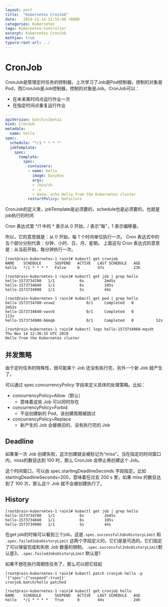 ```yaml
---
layout: post
title:  "Kubernetes CronJob"
date:   2019-11-14 21:55:00 +0800
categories: Kubernetes
tags: Kubernetes-Controller
excerpt: Kubernetes CronJob
mathjax: true
typora-root-url: ../
---
```


# CronJob

CronJob是管理定时任务的控制器，上次学习了Job是Pod控制器，控制的对象是Pod，而CronJob是Job控制器，控制的对象是Job。CronJob可以：

* 在未来某时间点运行作业一次
* 在指定时间点重复运行作业

````yaml
---
apiVersion: batch/v1beta1
kind: CronJob
metadata:
  name: hello
spec:
  schedule: "*/1 * * * *"
  jobTemplate:
    spec:
      template:
        spec:
          containers:
          - name: hello
            image: busybox
            args:
            - /bin/sh
            - -c
            - date; echo Hello from the Kubernetes cluster
          restartPolicy: OnFailure
````

CronJob的定义里，jobTemplate是必须要的，schedule也是必须要的，也就是job执行的时间

Cron 表达式里 */1 中的 * 表示从 0 开始，/ 表示“每”，1 表示偏移量。

所以，它的意思就是：从 0 开始，每 1 个时间单位执行一次。
Cron 表达式中的五个部分分别代表：分钟、小时、日、月、星期。
上面这句 Cron 表达式的意思是：从当前开始，每分钟执行一次。

```shell
[root@rain-kubernetes-1 rain]# kubectl get cronjob
NAME    SCHEDULE      SUSPEND   ACTIVE   LAST SCHEDULE   AGE
hello   */1 * * * *   False     0        47s             23h

[root@rain-kubernetes-1 rain]# kubectl get job | grep hello
hello-1573734780   1/1           6s         2m45s
hello-1573734840   1/1           6s         105s
hello-1573734900   1/1           5s         44s

[root@rain-kubernetes-1 rain]# kubectl get pod | grep hello
hello-1573734780-vnvw2              0/1     Completed   0          2m53s
hello-1573734840-vwvn5              0/1     Completed   0          113s
hello-1573734900-b6mq6              0/1     Completed   0          52s

[root@rain-kubernetes-1 rain]# kubectl logs hello-1573734960-mqsdt
Thu Nov 14 12:36:15 UTC 2019
Hello from the Kubernetes cluster
```

## 并发策略

由于定时任务的特殊性，很可能某个 Job 还没有执行完，另外一个新 Job 就产生了。

可以通过 spec.concurrencyPolicy 字段来定义具体的处理策略。比如：

* concurrencyPolicy=Allow（默认）
  * 意味着这些 Job 可以同时存在
* concurrencyPolicy=Forbid
  * 不会创建新的 Pod，该创建周期被跳过
* concurrencyPolicy=Replace
  * 新产生的 Job 会替换旧的、没有执行完的 Job

## Deadline

如果某一次 Job 创建失败，这次创建就会被标记为“miss”。当在指定的时间窗口内，miss的数目达到 100 时，那么 CronJob 会停止再创建这个 Job。

这个时间窗口，可以由 spec.startingDeadlineSeconds 字段指定。比如startingDeadlineSeconds=200，意味着在过去 200 s 里，如果 miss 的数目达到了 100 次，那么这个 Job 就不会被创建执行了。

## History

```shell
[root@rain-kubernetes-1 rain]# kubectl get job | grep hello
hello-1573734780   1/1           6s         2m45s
hello-1573734840   1/1           6s         105s
hello-1573734900   1/1           5s         44s
```

在get job的时候可以看到三个job，这是`.spec.successfulJobsHistoryLimit` 和 `.spec.failedJobsHistoryLimit` 这两个字段定义的，它们是是可选的。它们指定了可以保留完成和失败 Job 数量的限制。`.spec.successfulJobsHistoryLimit`默认是3，`.spec.failedJobsHistoryLimit` 默认是1

如果不想在执行周期性任务了，那么可以把它挂起

```shell
[root@rain-kubernetes-1 rain]# kubectl patch cronjob hello -p '{"spec":{"suspend":true}}'
cronjob.batch/hello patched

[root@rain-kubernetes-1 rain]# kubectl get cronjob hello
NAME    SCHEDULE      SUSPEND   ACTIVE   LAST SCHEDULE   AGE
hello   */1 * * * *   True      0        44s             24h
```




